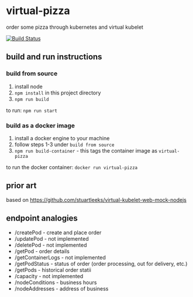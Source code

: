 # virtual-pizza
order some pizza through kubernetes and virtual kubelet

[![Build Status](https://travis-ci.com/bnookala/virtual-pizza.svg?branch=master)](https://travis-ci.com/bnookala/virtual-pizza)

## build and run instructions

### build from source

1. install node
2. `npm install` in this project directory
3. `npm run build`

to run: `npm run start`

### build as a docker image

1. install a docker engine to your machine
2. follow steps 1-3 under `build from source`
3. `npm run build-container` - this tags the container image as `virtual-pizza`

to run the docker container: `docker run virtual-pizza`

## prior art

based on https://github.com/stuartleeks/virtual-kubelet-web-mock-nodejs

## endpoint analogies
* /createPod - create and place order
* /updatePod - not implemented
* /deletePod - not implemented
* /getPod - order details
* /getContainerLogs - not implemented
* /getPodStatus - status of order (order processing, out for delivery, etc.)
* /getPods - historical order statii
* /capacity - not implemented
* /nodeConditions - business hours
* /nodeAddresses	- address of business